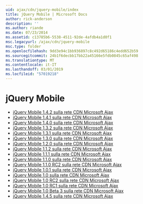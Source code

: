 ```yaml
---
uid: ajax/cdn/jquery-mobile/index
title: jQuery Mobile | Microsoft Docs
author: rick-anderson
description: ''
ms.author: riande
ms.date: 07/23/2014
ms.assetid: c13785b6-5538-4511-92de-4afdb4a1d0f1
msc.legacyurl: /ajax/cdn/jquery-mobile
msc.type: folder
ms.openlocfilehash: 9dd3e94c1bb936897c8c492d65186c4edd652b59
ms.sourcegitcommit: 24b1f6decbb17bb22a45166e5fdb0845c65af498
ms.translationtype: MT
ms.contentlocale: it-IT
ms.lasthandoff: 03/01/2019
ms.locfileid: "57019218"
---
```

<a name="jquery-mobile"></a>jQuery Mobile
====================
- [jQuery Mobile 1.4.2 sulla rete CDN Microsoft Ajax](cdnjquerymobile142.md)
- [jQuery Mobile 1.4.1 sulla rete CDN Microsoft Ajax](cdnjquerymobile141.md)
- [jQuery Mobile 1.4.0 sulla rete CDN Microsoft Ajax](cdnjquerymobile140.md)
- [jQuery Mobile 1.3.2 sulla rete CDN Microsoft Ajax](cdnjquerymobile132.md)
- [jQuery Mobile 1.3.1 sulla rete CDN Microsoft Ajax](cdnjquerymobile131.md)
- [jQuery Mobile 1.3.0 sulla rete CDN Microsoft Ajax](cdnjquerymobile130.md)
- [jQuery Mobile 1.2.0 sulla rete CDN Microsoft Ajax](cdnjquerymobile120.md)
- [jQuery Mobile 1.1.2 sulla rete CDN Microsoft Ajax](cdnjquerymobile112.md)
- [jQuery Mobile 1.1.1 sulla rete CDN Microsoft Ajax](cdnjquerymobile111.md)
- [jQuery Mobile 1.1.0 sulla rete CDN Microsoft Ajax](cdnjquerymobile110.md)
- [jQuery Mobile 1.1.0 RC2 sulla rete CDN Microsoft Ajax](cdnjquerymobile110rc2.md)
- [jQuery Mobile 1.0.1 sulla rete CDN Microsoft Ajax](cdnjquerymobile101.md)
- [jQuery Mobile 1.0 sulla rete CDN Microsoft Ajax](cdnjquerymobile10.md)
- [jQuery Mobile 1.0 RC2 sulla rete CDN Microsoft Ajax](cdnjquerymobile10rc2.md)
- [jQuery Mobile 1.0 RC1 sulla rete CDN Microsoft Ajax](cdnjquerymobile10rc1.md)
- [jQuery Mobile 1.0 Beta 3 sulla rete CDN Microsoft Ajax](cdnjquerymobile10b3.md)
- [jQuery Mobile 1.4.5 sulla rete CDN Microsoft Ajax](cdnjquerymobile145.md)
